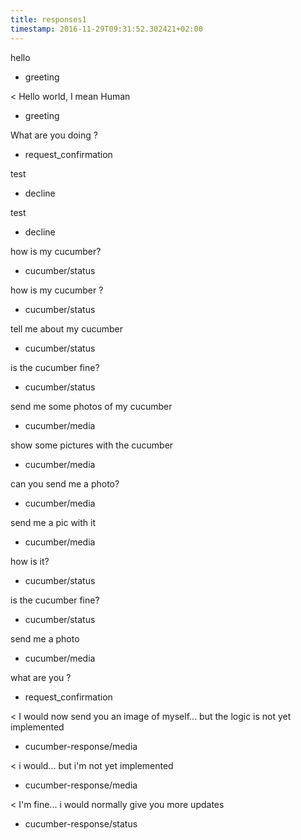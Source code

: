```yaml
---
title: responses1
timestamp: 2016-11-29T09:31:52.302421+02:00
---
```


hello
* greeting

< Hello world, I mean Human
* greeting

What are you doing ?
* request_confirmation

test
* decline

test
* decline

how is my cucumber?
* cucumber/status

how is my cucumber ?
* cucumber/status

tell me about my cucumber
* cucumber/status

is the cucumber fine?
* cucumber/status

send me some photos of my cucumber
* cucumber/media

show some pictures with the cucumber
* cucumber/media

can you send me a photo?
* cucumber/media

send me a pic with it
* cucumber/media

how is it?
* cucumber/status

is the cucumber fine?
* cucumber/status

send me a photo
* cucumber/media

what are you ?
* request_confirmation

< I would now send you an image of myself... but the logic is not yet implemented
* cucumber-response/media

< i would... but i'm not yet implemented
* cucumber-response/media

< I'm fine... i would normally give you more updates
* cucumber-response/status
